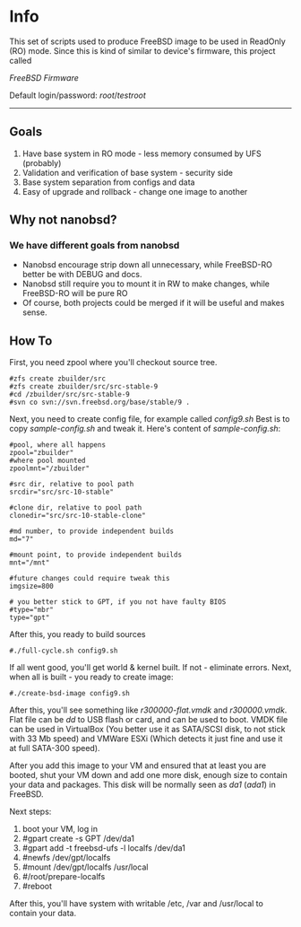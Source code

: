 Info
====
This set of scripts used to produce FreeBSD image to be used in ReadOnly (RO) mode.
Since this is kind of similar to device's firmware, this project called

*FreeBSD Firmware*

Default login/password:
*root*/*testroot*

----------------

Goals
-----

1. Have base system in RO mode - less memory consumed by UFS (probably)
2. Validation and verification of base system - security side
3. Base system separation from configs and data
4. Easy of upgrade and rollback - change one image to another

Why not nanobsd?
----------------

### We have different goals from nanobsd
- Nanobsd encourage strip down all unnecessary, while FreeBSD-RO better be with DEBUG and docs.
- Nanobsd still require you to mount it in RW to make changes, while FreeBSD-RO will be pure RO
- Of course, both projects could be merged if it will be useful and makes sense.

How To
------

First, you need zpool where you'll checkout source tree.

    #zfs create zbuilder/src
    #zfs create zbuilder/src/src-stable-9
    #cd /zbuilder/src/src-stable-9
    #svn co svn://svn.freebsd.org/base/stable/9 .

Next, you need to create config file, for example called *config9.sh*
Best is to copy *sample-config.sh* and tweak it.
Here's content of *sample-config.sh*:

    #pool, where all happens
    zpool="zbuilder"
    #where pool mounted
    zpoolmnt="/zbuilder"

    #src dir, relative to pool path
    srcdir="src/src-10-stable"

    #clone dir, relative to pool path
    clonedir="src/src-10-stable-clone"

    #md number, to provide independent builds
    md="7"

    #mount point, to provide independent builds
    mnt="/mnt"

    #future changes could require tweak this
    imgsize=800

    # you better stick to GPT, if you not have faulty BIOS
    #type="mbr"
    type="gpt"

After this, you ready to build sources

    #./full-cycle.sh config9.sh

If all went good, you'll get world & kernel built.
If not - eliminate errors.
Next, when all is built - you ready to create image:

    #./create-bsd-image config9.sh

After this, you'll see something like *r300000-flat.vmdk* and *r300000.vmdk*.
Flat file can be *dd* to USB flash or card, and can be used to boot.
VMDK file can be used in VirtualBox (You better use it as SATA/SCSI disk, to not stick with 33 Mb speed)
 and VMWare ESXi (Which detects it just fine and use it at full SATA-300 speed).

After you add this image to your VM and ensured that at least you are booted, shut your VM down and add one more disk,
enough size to contain your data and packages. This disk will be normally seen as *da1* (*ada1*) in FreeBSD.

Next steps:

1. boot your VM, log in
2. #gpart create -s GPT /dev/da1
3. #gpart add -t freebsd-ufs -l localfs /dev/da1
4. #newfs /dev/gpt/localfs
5. #mount /dev/gpt/localfs /usr/local
6. #/root/prepare-localfs
7. #reboot

After this, you'll have system with writable /etc, /var and /usr/local to contain your data.
